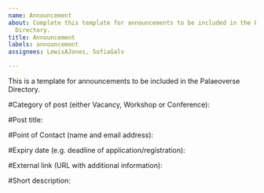 ```yaml
---
name: Announcement
about: Complete this template for announcements to be included in the Palaeoverse
  Directory.
title: Announcement
labels: announcement
assignees: LewisAJones, SofiaGalv

---
```


This is a template for announcements to be included in the Palaeoverse Directory. 

#Category of post (either Vacancy, Workshop or Conference):

#Post title:

#Point of Contact (name and email address):

#Expiry date (e.g. deadline of application/registration):

#External link (URL with additional information):

#Short description:
